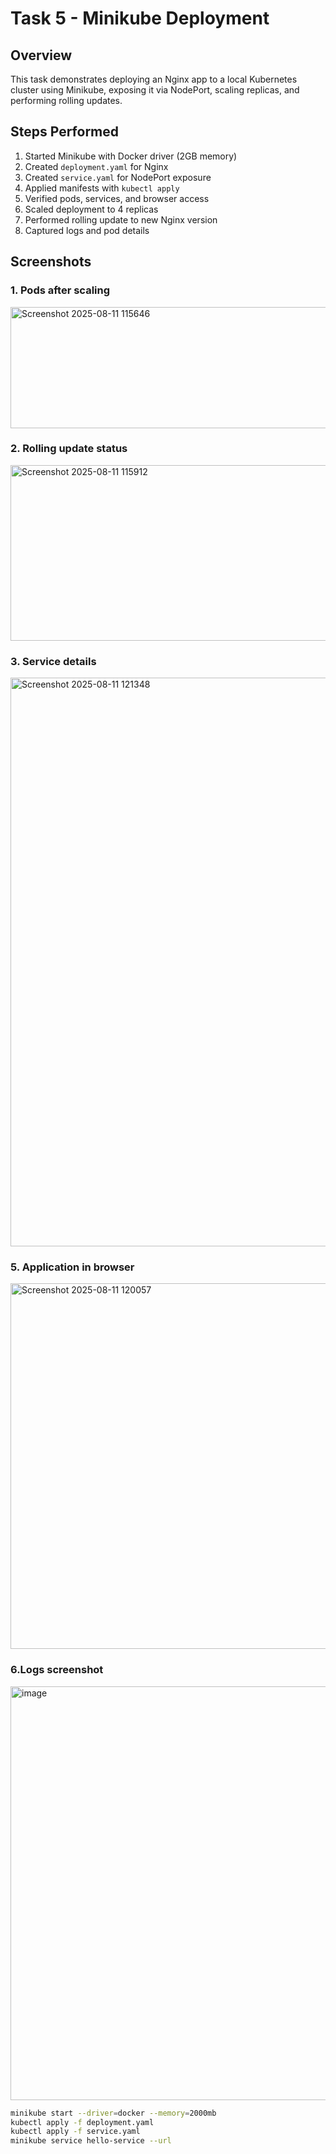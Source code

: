 # Task 5 - Minikube Deployment

## Overview
This task demonstrates deploying an Nginx app to a local Kubernetes cluster using Minikube, exposing it via NodePort, scaling replicas, and performing rolling updates.

## Steps Performed
1. Started Minikube with Docker driver (2GB memory)
2. Created `deployment.yaml` for Nginx
3. Created `service.yaml` for NodePort exposure
4. Applied manifests with `kubectl apply`
5. Verified pods, services, and browser access
6. Scaled deployment to 4 replicas
7. Performed rolling update to new Nginx version
8. Captured logs and pod details

## Screenshots
### 1. Pods after scaling
<img width="1524" height="194" alt="Screenshot 2025-08-11 115646" src="https://github.com/user-attachments/assets/294eff4d-5b51-41ec-91e0-d53d197aa0e9" />

### 2. Rolling update status
<img width="1356" height="281" alt="Screenshot 2025-08-11 115912" src="https://github.com/user-attachments/assets/3d6cbf78-53a5-4034-b80a-f1da61c6117f" />

### 3. Service details
<img width="1429" height="910" alt="Screenshot 2025-08-11 121348" src="https://github.com/user-attachments/assets/b7880994-9279-42dc-a533-6fea0826767f" />

### 5. Application in browser
<img width="1730" height="585" alt="Screenshot 2025-08-11 120057" src="https://github.com/user-attachments/assets/e637d3b0-b203-4915-ba22-84e081044a28" />

### 6.Logs screenshot
<img width="1321" height="662" alt="image" src="https://github.com/user-attachments/assets/8e1f86c9-8bf3-49d7-81e0-a31d8ca5d464" />


```bash
minikube start --driver=docker --memory=2000mb
kubectl apply -f deployment.yaml
kubectl apply -f service.yaml
minikube service hello-service --url
